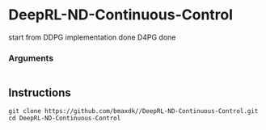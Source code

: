 # DeepRL-ND-Continuous-Control

start from DDPG implementation done
D4PG done


### Arguments
```

```

## Instructions

```
git clone https://github.com/bmaxdk//DeepRL-ND-Continuous-Control.git
cd DeepRL-ND-Continuous-Control
```
<!-- Use jupyter notebook to open [`REINFORCE.ipynb`](https://github.com/bmaxdk/OpenAI-Gym-CartPole-v1-REINFORCE/blob/main/REINFORCE.ipynb). -->
